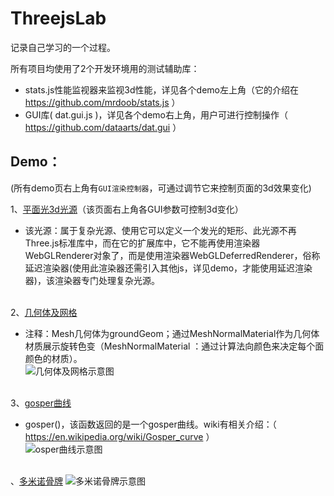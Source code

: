 ﻿# ThreejsLab

记录自己学习的一个过程。

所有项目均使用了2个开发环境用的测试辅助库：
*  stats.js性能监视器来监视3d性能，详见各个demo左上角（它的介绍在 <https://github.com/mrdoob/stats.js> ）
*  GUI库( dat.gui.js )，详见各个demo右上角，用户可进行控制操作（ <https://github.com/dataarts/dat.gui> ）

## Demo：
(所有demo页右上角有`GUI渲染控制器`，可通过调节它来控制页面的3d效果变化)


1、[平面光3d光源](http://zouyang1230.com/project/threejs/areaLight.html)（该页面右上角各GUI参数可控制3d变化）
* 该光源：属于复杂光源、使用它可以定义一个发光的矩形、此光源不再Three.js标准库中，而在它的扩展库中，它不能再使用渲染器WebGLRenderer对象了，而是使用渲染器WebGLDeferredRenderer，俗称延迟渲染器(使用此渲染器还需引入其他js，详见demo，才能使用延迟渲染器)，该渲染器专门处理复杂光源。
<br /><br />

2、[几何体及网格](http://zouyang1230.com/project/threejs/meshMaterial.html)
* 注释：Mesh几何体为groundGeom；通过MeshNormalMaterial作为几何体材质展示旋转色变（MeshNormalMaterial ：通过计算法向颜色来决定每个面颜色的材质）。<br />
![几何体及网格示意图](https://github.com/zouyang1230/ThreejsDemos/raw/master/images/meshMaterial.gif)
<br /><br />

3、[gosper曲线](http://zouyang1230.com/project/threejs/lineMaterial.html)
* gosper()，该函数返回的是一个gosper曲线。wiki有相关介绍：（ <https://en.wikipedia.org/wiki/Gosper_curve> ）<br />
![osper曲线示意图](https://github.com/zouyang1230/ThreejsDemos/raw/master/images/lineMaterial.gif)
<br /><br />

、[多米诺骨牌](http://zouyang1230.com/project/threejs/card.html)
![多米诺骨牌示意图](https://github.com/zouyang1230/ThreejsDemos/raw/master/images/dmngp.gif)







